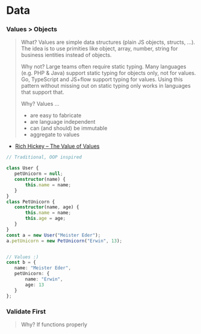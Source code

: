 # Data

### Values &gt; Objects

> What? Values are simple data structures \(plain JS objects, structs, ...\). The idea is to use primities like object, array, number, string for business ientities instead of objects.
>
> Why not? Large teams often require static typing. Many languages \(e.g. PHP & Java\) support static typing for objects only, not for values. Go, TypeScript and JS+flow support typing for values. Using this pattern without missing out on static typing only works in languages that support that.
>
> Why? Values ...
>
> * are easy to fabricate
> * are language independent
> * can \(and should\) be immutable
> * aggregate to values

* [Rich Hickey – The Value of Values](http://youtube.com/watch?v=-6BsiVyC1kM)

```typescript
// Traditional, OOP inspired

class User {
   petUnicorn = null;
   constructor(name) {
       this.name = name;
   }
}
class PetUnicorn {
   constructor(name, age) {
       this.name = name;
       this.age = age;
   }
}
const a = new User("Meister Eder");
a.petUnicorn = new PetUnicorn("Erwin", 13);


// Values :)
const b = {
   name: "Meister Eder",
   petUnicorn: {
       name: "Erwin",
       age: 13
   }
};
```

### Validate First

> Why? If functions properly



